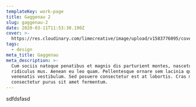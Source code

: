 ```yaml
---
templateKey: work-page
title: Gaggenau 2
slug: gaggenau-2
date: 2020-03-11T11:53:30.190Z
cover: >-
  https://res.cloudinary.com/limecreative/image/upload/v1583776095/cover_gaggenau.jpg
tags:
  - design
meta_title: Gaggenau
meta_description: >-
  Cum sociis natoque penatibus et magnis dis parturient montes, nascetur
  ridiculus mus. Aenean eu leo quam. Pellentesque ornare sem lacinia quam
  venenatis vestibulum. Sed posuere consectetur est at lobortis. Cras mattis
  consectetur purus sit amet fermentum.
---
```

sdfdsfasd